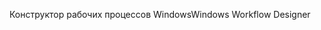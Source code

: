 <span data-ttu-id="21c5c-101">Конструктор рабочих процессов Windows</span><span class="sxs-lookup"><span data-stu-id="21c5c-101">Windows Workflow Designer</span></span>